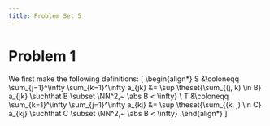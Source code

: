 ```yaml
---
title: Problem Set 5
---
```


# Problem 1

We first make the following definitions:
\[
\begin{align*}
S &\coloneqq \sum_{j=1}^\infty \sum_{k=1}^\infty a_{jk} &= \sup \theset{\sum_{(j, k) \in B} a_{jk} \suchthat B \subset \NN^2,~ \abs B < \infty} \\
T &\coloneqq \sum_{k=1}^\infty \sum_{j=1}^\infty a_{kj} &= \sup \theset{\sum_{(k, j) \in C} a_{kj} \suchthat C \subset \NN^2,~ \abs B < \infty}
.\end{align*}
\]
